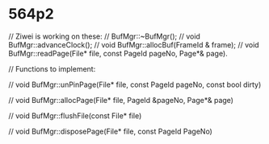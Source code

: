 # 564p2

// Ziwei is working on these:
// BufMgr::~BufMgr();
// void BufMgr::advanceClock();
// void BufMgr::allocBuf(FrameId & frame);
// void BufMgr::readPage(File* file, const PageId pageNo, Page*& page).

// Functions to implement:

// void BufMgr::unPinPage(File* file, const PageId pageNo, const bool dirty) 

// void BufMgr::allocPage(File* file, PageId &pageNo, Page*& page) 

// void BufMgr::flushFile(const File* file) 

// void BufMgr::disposePage(File* file, const PageId PageNo)
